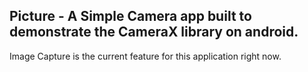 ## Picture - A Simple Camera app built to demonstrate the CameraX library on android.

Image Capture is the current feature for this application right now. 
